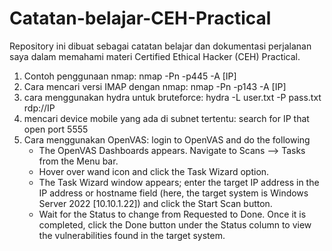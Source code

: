 # Catatan-belajar-CEH-Practical
Repository ini dibuat sebagai catatan belajar dan dokumentasi perjalanan saya dalam memahami materi Certified Ethical Hacker (CEH) Practical.

1. Contoh penggunaan nmap: nmap -Pn -p445 -A [IP]
2. Cara mencari versi IMAP dengan nmap: nmap -Pn -p143 -A [IP]
3. cara menggunakan hydra untuk bruteforce: hydra -L user.txt -P pass.txt rdp://IP
4. mencari device mobile yang ada di subnet tertentu: search for IP that open port 5555
5. Cara menggunakan OpenVAS: login to OpenVAS and do the following
   -  The OpenVAS Dashboards appears. Navigate to Scans --> Tasks from the Menu bar.
   -  Hover over wand icon and click the Task Wizard option.
   -  The Task Wizard window appears; enter the target IP address in the IP address or hostname field (here, the target system is Windows Server 2022 [10.10.1.22]) and click the Start Scan button.
   - Wait for the Status to change from Requested to Done. Once it is completed, click the Done button under the Status column to view the vulnerabilities found in the target system.
